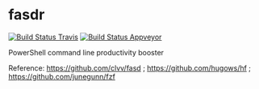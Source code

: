 # fasdr
[![Build Status Travis](https://travis-ci.org/kelleyma49/fasdr.svg?branch=master)](https://travis-ci.org/kelleyma49/fasdr)
[![Build Status Appveyor](https://ci.appveyor.com/api/projects/status/x2wm66qujmxf2ln3?svg=true)](https://ci.appveyor.com/project/kelleyma49/fasdr)


PowerShell command line productivity booster

Reference: https://github.com/clvv/fasd ; https://github.com/hugows/hf ; https://github.com/junegunn/fzf
